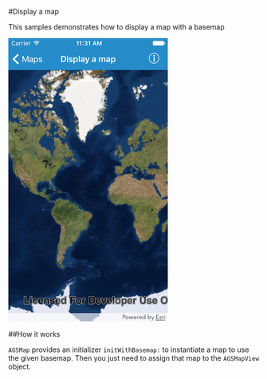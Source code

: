 #Display a map

This samples demonstrates how to display a map with a basemap

![](image1.png)

##How it works

`AGSMap` provides an initializer `initWithBasemap:` to instantiate a map to use the given basemap. Then you just need to assign that map to the `AGSMapView` object.




